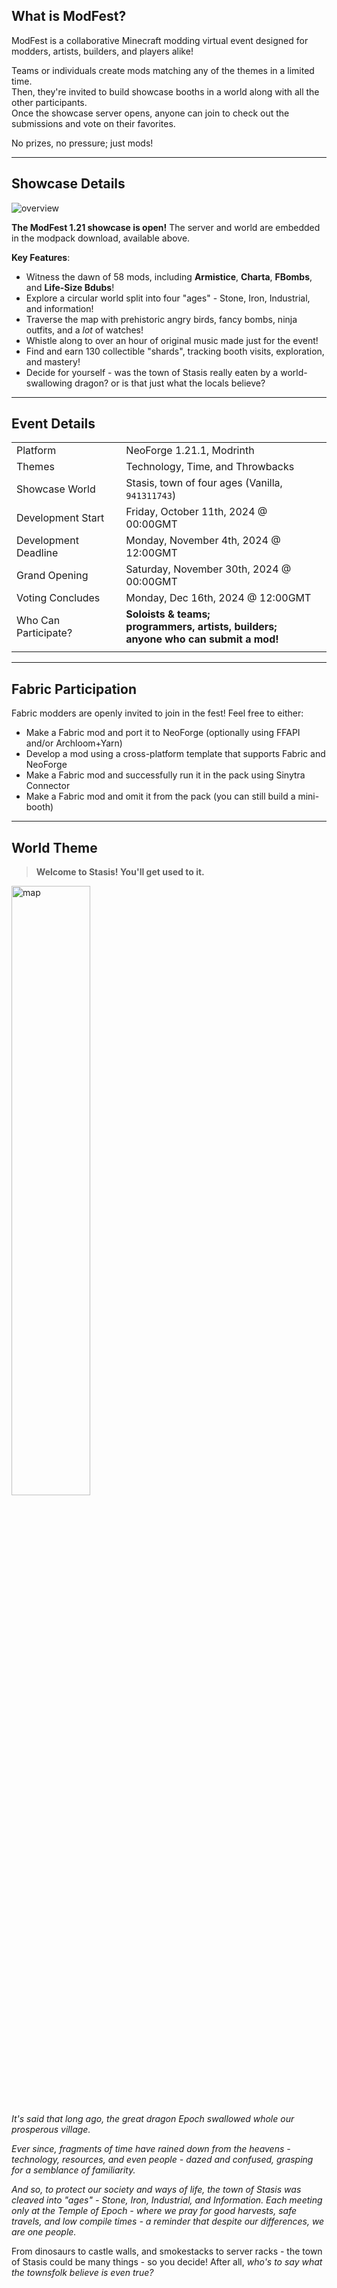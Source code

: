 ## What is ModFest?

ModFest is a collaborative Minecraft modding virtual event designed for modders, artists, builders, and players alike!

Teams or individuals create mods matching any of the themes in a limited time.<br/>
Then, they're invited to build showcase booths in a world along with all the other participants.<br/>
Once the showcase server opens, anyone can join to check out the submissions and vote on their favorites.

No prizes, no pressure; just mods!

---

## Showcase Details

![overview](https://cdn.modrinth.com/data/Jb8zz4iP/images/5029aaf5de91f0c6ee0711d630e3a5b44b31c34a.png)

**The ModFest 1.21 showcase is open!** The server and world are embedded in the modpack download, available above.

**Key Features**:

- Witness the dawn of 58 mods, including **Armistice**, **Charta**, **FBombs**, and **Life-Size Bdubs**!
- Explore a circular world split into four "ages" - Stone, Iron, Industrial, and information!
- Traverse the map with prehistoric angry birds, fancy bombs, ninja outfits, and a *lot* of watches!
- Whistle along to over an hour of original music made just for the event!
- Find and earn 130 collectible "shards", tracking booth visits, exploration, and mastery!
- Decide for yourself - was the town of Stasis really eaten by a world-swallowing dragon? or is that just what the locals believe?

---

## Event Details

|                      |                                                                                            |
|----------------------|--------------------------------------------------------------------------------------------|
| Platform             | NeoForge 1.21.1, Modrinth                                                                  |
| Themes               | Technology, Time, and Throwbacks                                                           |
| Showcase World       | Stasis, town of four ages (Vanilla, `941311743`)                                           |
| Development Start    | Friday, October 11th, 2024 @ 00:00GMT                                                      |
| Development Deadline | Monday, November 4th, 2024 @ 12:00GMT                                                      |
| Grand Opening        | Saturday, November 30th, 2024 @ 00:00GMT                                                   |
| Voting Concludes     | Monday, Dec 16th, 2024 @ 12:00GMT                                                          |
| Who Can Participate? | **Soloists & teams;<br/>programmers, artists, builders;<br/>anyone who can submit a mod!** |
|                      |                                                                                            |

<!-- **Participant registration is open! Join the [discord](https://discord.gg/gn543Ee) and click the button if you'd like to make and submit a mod! -->

<!-- For information on how participating works, requirements for submissions and builds, and an FAQ, check out the [Participant Guide](https://hackmd.io/T-diveUWQrC4MFwq_XvUUQ) -->

---

## Fabric Participation

Fabric modders are openly invited to join in the fest! Feel free to either:

- Make a Fabric mod and port it to NeoForge (optionally using FFAPI and/or Archloom+Yarn)
- Develop a mod using a cross-platform template that supports Fabric and NeoForge
- Make a Fabric mod and successfully run it in the pack using Sinytra Connector
- Make a Fabric mod and omit it from the pack (you can still build a mini-booth)

---

## World Theme

> **Welcome to Stasis! You'll get used to it.**

<img alt="map" src="/assets/event/1.21/map.png" width="50%"/>

*It's said that long ago, the great dragon Epoch swallowed whole our prosperous village.*

*Ever since, fragments of time have rained down from the heavens - technology, resources, and even people - dazed and confused, grasping for a semblance of familiarity.*

*And so, to protect our society and ways of life, the town of Stasis was cleaved into "ages" - Stone, Iron, Industrial, and Information. Each meeting only at the Temple of Epoch - where we pray for good harvests, safe travels, and low compile times - a reminder that despite our differences, we are one people.*

From dinosaurs to castle walls, and smokestacks to server racks - the town of Stasis could be many things - so you decide! After all, *who's to say what the townsfolk believe is even true?*
